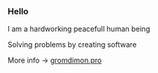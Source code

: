 ### Hello

I am a hardworking peacefull human being

Solving problems by creating software

More info -> [gromdimon.pro](https://gromdimon.pro)

